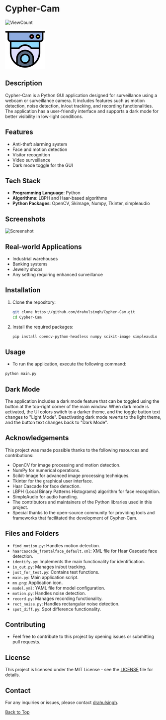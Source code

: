 # Cypher-Cam

![ViewCount](https://views.whatilearened.today/views/github/drahulsingh/Cypher-Cam.svg)

![Cypher-Cam](mn.png)

## Description

Cypher-Cam is a Python GUI application designed for surveillance using a webcam or surveillance camera. It includes features such as motion detection, noise detection, in/out tracking, and recording functionalities. The application has a user-friendly interface and supports a dark mode for better visibility in low-light conditions.

## Features

- Anti-theft alarming system
- Face and motion detection
- Visitor recognition
- Video surveillance
- Dark mode toggle for the GUI

## Tech Stack

- **Programming Language**: Python
- **Algorithms**: LBPH and Haar-based algorithms
- **Python Packages**: OpenCV, Skimage, Numpy, Tkinter, simpleaudio

## Screenshots
![Screenshot](https://github.com/drahulsingh/Cypher-Cam/assets/76787888/7f16c4ff-4081-412c-9f36-9cbcdc09cc11)

## Real-world Applications

- Industrial warehouses
- Banking systems
- Jewelry shops
- Any setting requiring enhanced surveillance

## Installation

1. Clone the repository:
   ```bash
   git clone https://github.com/drahulsingh/Cypher-Cam.git
   cd Cypher-Cam
   ```

2. Install the required packages:
   ```bash
   pip install opencv-python-headless numpy scikit-image simpleaudio
   ```

## Usage
- To run the application, execute the following command:

```bash
python main.py
```

## Dark Mode
The application includes a dark mode feature that can be toggled using the button at the top-right corner of the main window. When dark mode is activated, the UI colors switch to a darker theme, and the toggle button text changes to "Light Mode". Deactivating dark mode reverts to the light theme, and the button text changes back to "Dark Mode".

## Acknowledgements

This project was made possible thanks to the following resources and contributions:
- OpenCV for image processing and motion detection.
- NumPy for numerical operations.
- Scikit-Image for advanced image processing techniques.
- Tkinter for the graphical user interface.
- Haar Cascade for face detection.
- LBPH (Local Binary Patterns Histograms) algorithm for face recognition.
- SimpleAudio for audio handling.
- The contributors and maintainers of the Python libraries used in this project.
- Special thanks to the open-source community for providing tools and frameworks that facilitated the development of Cypher-Cam.

## Files and Folders
- `find_motion.py`: Handles motion detection.
- `haarcascade_frontalface_default.xml`: XML file for Haar Cascade face detection.
- `identify.py`: Implements the main functionality for identification.
- `in_out.py`: Manages in/out tracking.
- `just_for_test.py`: Contains test functions.
- `main.py`: Main application script.
- `mn.png`: Application icon.
- `model.yml`: YAML file for model configuration.
- `motion.py`: Handles noise detection.
- `record.py`: Manages recording functionality.
- `rect_noise.py`: Handles rectangular noise detection.
- `spot_diff.py`: Spot difference functionality.

## Contributing
- Feel free to contribute to this project by opening issues or submitting pull requests.

## License
This project is licensed under the MIT License - see the [LICENSE](LICENSE) file for details.

## Contact
For any inquiries or issues, please contact [drahulsingh](https://github.com/drahulsingh).

[Back to Top](#Cypher-Cam)

